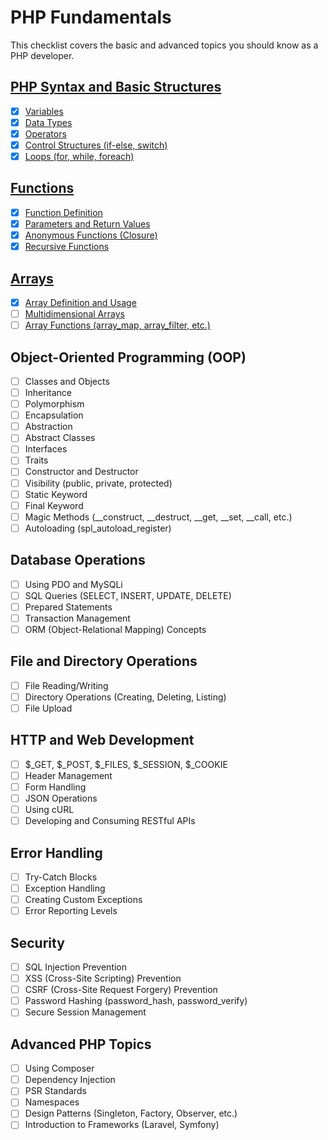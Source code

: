 # PHP Fundamentals

This checklist covers the basic and advanced topics you should know as a PHP developer.

## [PHP Syntax and Basic Structures](php_syntax_basic_structures)
- [x] [Variables](php_syntax_basic_structures/variables.php)
- [x] [Data Types](php_syntax_basic_structures/data_types.php)
- [x] [Operators](php_syntax_basic_structures/operators.php)
- [x] [Control Structures (if-else, switch)](php_syntax_basic_structures/control_structures.php)
- [x] [Loops (for, while, foreach)](php_syntax_basic_structures/loops.php)

## [Functions](functions)
- [x] [Function Definition](functions/function_definition.php)
- [x] [Parameters and Return Values](functions/parameters_return_values.php)
- [x] [Anonymous Functions (Closure)](functions/anonymous_functions.php)
- [x] [Recursive Functions](functions/recursive_functions.php)

## [Arrays](arrays)
- [x] [Array Definition and Usage](arrays/array_definition_usage.php)
- [ ] [Multidimensional Arrays](arrays/multidimensional_arrays.php)
- [ ] [Array Functions (array_map, array_filter, etc.)](arrays/array_functions.php)

## Object-Oriented Programming (OOP)
- [ ] Classes and Objects
- [ ] Inheritance
- [ ] Polymorphism
- [ ] Encapsulation
- [ ] Abstraction
- [ ] Abstract Classes
- [ ] Interfaces
- [ ] Traits
- [ ] Constructor and Destructor
- [ ] Visibility (public, private, protected)
- [ ] Static Keyword
- [ ] Final Keyword
- [ ] Magic Methods (__construct, __destruct, __get, __set, __call, etc.)
- [ ] Autoloading (spl_autoload_register)

## Database Operations
- [ ] Using PDO and MySQLi
- [ ] SQL Queries (SELECT, INSERT, UPDATE, DELETE)
- [ ] Prepared Statements
- [ ] Transaction Management
- [ ] ORM (Object-Relational Mapping) Concepts

## File and Directory Operations
- [ ] File Reading/Writing
- [ ] Directory Operations (Creating, Deleting, Listing)
- [ ] File Upload

## HTTP and Web Development
- [ ] $_GET, $_POST, $_FILES, $_SESSION, $_COOKIE
- [ ] Header Management
- [ ] Form Handling
- [ ] JSON Operations
- [ ] Using cURL
- [ ] Developing and Consuming RESTful APIs

## Error Handling
- [ ] Try-Catch Blocks
- [ ] Exception Handling
- [ ] Creating Custom Exceptions
- [ ] Error Reporting Levels

## Security
- [ ] SQL Injection Prevention
- [ ] XSS (Cross-Site Scripting) Prevention
- [ ] CSRF (Cross-Site Request Forgery) Prevention
- [ ] Password Hashing (password_hash, password_verify)
- [ ] Secure Session Management

## Advanced PHP Topics
- [ ] Using Composer
- [ ] Dependency Injection
- [ ] PSR Standards
- [ ] Namespaces
- [ ] Design Patterns (Singleton, Factory, Observer, etc.)
- [ ] Introduction to Frameworks (Laravel, Symfony)
